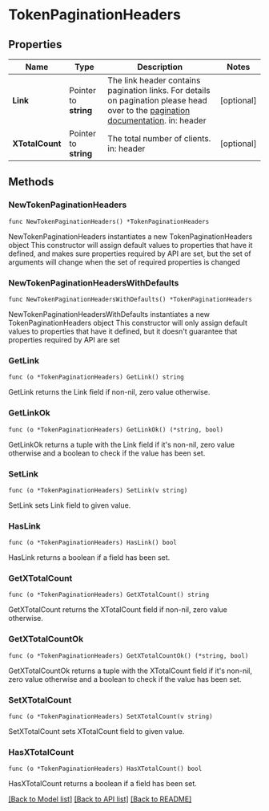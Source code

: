 # TokenPaginationHeaders

## Properties

| Name            | Type                  | Description                                                                                                                                                                                  | Notes      |
| --------------- | --------------------- | -------------------------------------------------------------------------------------------------------------------------------------------------------------------------------------------- | ---------- |
| **Link**        | Pointer to **string** | The link header contains pagination links. For details on pagination please head over to the [pagination documentation](https://www.ory.sh/docs/ecosystem/api-design#pagination). in: header | [optional] |
| **XTotalCount** | Pointer to **string** | The total number of clients. in: header                                                                                                                                                      | [optional] |

## Methods

### NewTokenPaginationHeaders

`func NewTokenPaginationHeaders() *TokenPaginationHeaders`

NewTokenPaginationHeaders instantiates a new TokenPaginationHeaders object This
constructor will assign default values to properties that have it defined, and
makes sure properties required by API are set, but the set of arguments will
change when the set of required properties is changed

### NewTokenPaginationHeadersWithDefaults

`func NewTokenPaginationHeadersWithDefaults() *TokenPaginationHeaders`

NewTokenPaginationHeadersWithDefaults instantiates a new TokenPaginationHeaders
object This constructor will only assign default values to properties that have
it defined, but it doesn't guarantee that properties required by API are set

### GetLink

`func (o *TokenPaginationHeaders) GetLink() string`

GetLink returns the Link field if non-nil, zero value otherwise.

### GetLinkOk

`func (o *TokenPaginationHeaders) GetLinkOk() (*string, bool)`

GetLinkOk returns a tuple with the Link field if it's non-nil, zero value
otherwise and a boolean to check if the value has been set.

### SetLink

`func (o *TokenPaginationHeaders) SetLink(v string)`

SetLink sets Link field to given value.

### HasLink

`func (o *TokenPaginationHeaders) HasLink() bool`

HasLink returns a boolean if a field has been set.

### GetXTotalCount

`func (o *TokenPaginationHeaders) GetXTotalCount() string`

GetXTotalCount returns the XTotalCount field if non-nil, zero value otherwise.

### GetXTotalCountOk

`func (o *TokenPaginationHeaders) GetXTotalCountOk() (*string, bool)`

GetXTotalCountOk returns a tuple with the XTotalCount field if it's non-nil,
zero value otherwise and a boolean to check if the value has been set.

### SetXTotalCount

`func (o *TokenPaginationHeaders) SetXTotalCount(v string)`

SetXTotalCount sets XTotalCount field to given value.

### HasXTotalCount

`func (o *TokenPaginationHeaders) HasXTotalCount() bool`

HasXTotalCount returns a boolean if a field has been set.

[[Back to Model list]](../README.md#documentation-for-models)
[[Back to API list]](../README.md#documentation-for-api-endpoints)
[[Back to README]](../README.md)
